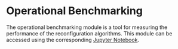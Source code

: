 # Operational Benchmarking

The operational benchmarking module is a tool for measuring the performance of the reconfiguration algorithms. This module can be accessed using the corresponding [Jupyter Notebook](../../tools/benchmarks/operational-benchmarking.ipynb).